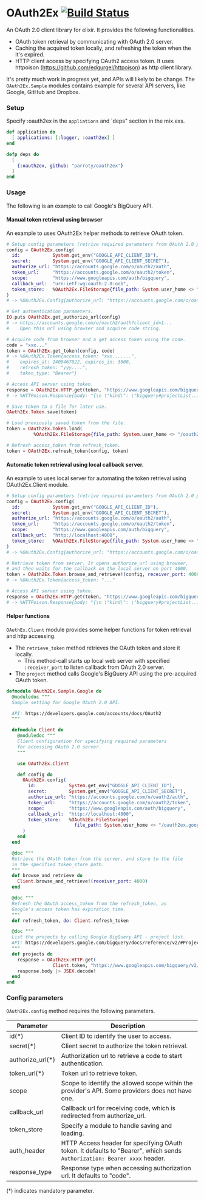 # OAuth2Ex [![Build Status](https://secure.travis-ci.org/parroty/oauth2ex.png?branch=master "Build Status")](http://travis-ci.org/parroty/oauth2ex)


An OAuth 2.0 client library for elixir. It provides the following functionalities.
- OAuth token retrieval by communicating with OAuth 2.0 server.
- Caching the acquired token locally, and refreshing the token when the it's expired.
- HTTP client access by specifying OAuth2 access token. It uses httpoison (https://github.com/edgurgel/httpoison) as http client library.

It's pretty much work in progress yet, and APIs will likely to be change.
The `OAuth2Ex.Sample` modules contains example for several API servers, like Google, GitHub and Dropbox.

### Setup
Specify :oauth2ex in the `appliations` and `deps" section in the mix.exs.

```Elixir
def application do
  [ applications: [:logger, :oauth2ex] ]
end

defp deps do
  [
    {:oauth2ex, github: "parroty/oauth2ex"}
  ]
end
```

### Usage
The following is an example to call Google's BigQuery API.

#### Manual token retrieval using browser
An example to uses OAuth2Ex helper methods to retrieve OAuth token.

```Elixir
# Setup config parameters (retrive required parameters from OAuth 2.0 providers).
config = OAuth2Ex.config(
  id:            System.get_env("GOOGLE_API_CLIENT_ID"),
  secret:        System.get_env("GOOGLE_API_CLIENT_SECRET"),
  authorize_url: "https://accounts.google.com/o/oauth2/auth",
  token_url:     "https://accounts.google.com/o/oauth2/token",
  scope:         "https://www.googleapis.com/auth/bigquery",
  callback_url:  "urn:ietf:wg:oauth:2.0:oob",
  token_store:   %OAuth2Ex.FileStorage{file_path: System.user_home <> "/oauth2ex.google.token"}
)
# -> %OAuth2Ex.Config{authorize_url: "https://accounts.google.com/o/oauth2/auth"...

# Get authentication parameters.
IO.puts OAuth2Ex.get_authorize_url(config)
# -> https://accounts.google.com/o/oauth2/auth?client_id=1...
#    Open this url using browser and acquire code string.

# Acquire code from browser and a get access token using the code.
code = "xxx..."
token = OAuth2Ex.get_token(config, code)
# -> %OAuth2Ex.Token{access_token: "xxx.......",
#    expires_at: 1408467022, expires_in: 3600,
#    refresh_token: "yyy....",
#    token_type: "Bearer"}

# Access API server using token.
response = OAuth2Ex.HTTP.get(token, "https://www.googleapis.com/bigquery/v2/projects")
# -> %HTTPoison.Response{body: "{\n \"kind\": \"bigquery#projectList...

# Save token to a file for later use.
OAuth2Ex.Token.save(token)

# Load previously saved token from the file.
token = OAuth2Ex.Token.load(
          %OAuth2Ex.FileStorage{file_path: System.user_home <> "/oauth2ex.google.token"})

# Refresh access_token from refresh_token.
token = OAuth2Ex.refresh_token(config, token)
```

#### Automatic token retrieval using local callback server.
An example to uses local server for automating the token retrieval using OAuth2Ex.Client module.

```Elixir
# Setup config parameters (retrive required parameters from OAuth 2.0 providers).
config = OAuth2Ex.config(
  id:            System.get_env("GOOGLE_API_CLIENT_ID"),
  secret:        System.get_env("GOOGLE_API_CLIENT_SECRET"),
  authorize_url: "https://accounts.google.com/o/oauth2/auth",
  token_url:     "https://accounts.google.com/o/oauth2/token",
  scope:         "https://www.googleapis.com/auth/bigquery",
  callback_url:  "http://localhost:4000",
  token_store:   %OAuth2Ex.FileStorage{file_path: System.user_home <> "/oauth2ex.google.token"}
)
# -> %OAuth2Ex.Config{authorize_url: "https://accounts.google.com/o/oauth2/auth"...

# Retrieve token from server. It opens authorize_url using browser,
# and then waits for the callback on the local server on port 4000.
token = OAuth2Ex.Token.browse_and_retrieve!(config, receiver_port: 4000)
# -> %OAuth2Ex.Token{access_token: "..."

# Access API server using token.
response = OAuth2Ex.HTTP.get(token, "https://www.googleapis.com/bigquery/v2/projects")
# -> %HTTPoison.Response{body: "{\n \"kind\": \"bigquery#projectList...
```

#### Helper functions
`OAuthEx.Client` module provides some helper functions for token retrieval and http accessing.
- The `retrieve_token` method retrieves the OAuth token and store it locally.
    - This method-call starts up local web server with specified `:receiver_port` to listen callback from OAuth 2.0 server.
- The `project` method calls Google's BigQuery API using the pre-acquired OAuth token.

```Elixir
defmodule OAuth2Ex.Sample.Google do
  @moduledoc """
  Sample setting for Google OAuth 2.0 API.

  API: https://developers.google.com/accounts/docs/OAuth2
  """

  defmodule Client do
    @moduledoc """
    Client configuration for specifying required parameters
    for accessing OAuth 2.0 server.
    """

    use OAuth2Ex.Client

    def config do
      OAuth2Ex.config(
        id:            System.get_env("GOOGLE_API_CLIENT_ID"),
        secret:        System.get_env("GOOGLE_API_CLIENT_SECRET"),
        authorize_url: "https://accounts.google.com/o/oauth2/auth",
        token_url:     "https://accounts.google.com/o/oauth2/token",
        scope:         "https://www.googleapis.com/auth/bigquery",
        callback_url:  "http://localhost:4000",
        token_store:   %OAuth2Ex.FileStorage{
                         file_path: System.user_home <> "/oauth2ex.google.token"}
      )
    end
  end

  @doc """
  Retrieve the OAuth token from the server, and store to the file
  in the specified token_store path.
  """
  def browse_and_retrieve do
    Client.browse_and_retrieve!(receiver_port: 4000)
  end

  @doc """
  Refresh the OAuth access_token from the refresh_token, as
  Google's access token has expiration time.
  """
  def refresh_token, do: Client.refresh_token

  @doc """
  List the projects by calling Google BigQuery API - project list.
  API: https://developers.google.com/bigquery/docs/reference/v2/#Projects
  """
  def projects do
    response = OAuth2Ex.HTTP.get(
                 Client.token, "https://www.googleapis.com/bigquery/v2/projects")
    response.body |> JSEX.decode!
  end
end
```

### Config parameters
`OAuth2Ex.config` method requires the following parameters.

Parameter        | Description
---------------- | -------------
id(*)            | Client ID to identify the user to access.
secret(*)        | Client secret to authorize the token retrieval.
authorize_url(*) | Authorization url to retrieve a code to start authentication.
token_url(*)     | Token url to retrieve token.
scope            | Scope to identify the allowed scope within the provider's API. Some providers does not have one.
callback_url     | Callback url for receiving code, which is redirected from authorize_url.
token_store      | Specify a module to handle saving and loading.
auth_header      | HTTP Access header for specifying OAuth token. It defaults to "Bearer", which sends `Authorization: Bearer xxxx` header.
response_type    | Response type when accessing authorization url. It defaults to "code".
(*) indicates mandatory parameter.
